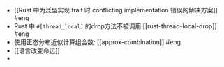 - [[Rust 中为泛型实现 trait 时 conflicting implementation 错误的解决方案]] #eng
- Rust 中 `#[thread_local]` 的drop方法不被调用 [[rust-thread-local-drop]] #eng
- 使用正态分布近似计算组合数: [[approx-combination]] #eng
- [[语言改变命运]]
-